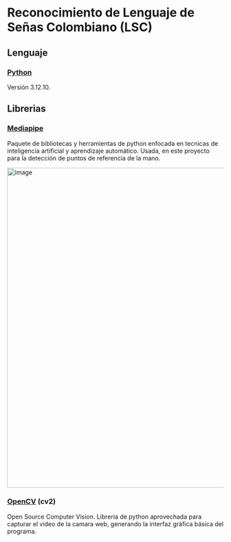 # Reconocimiento de Lenguaje de Señas Colombiano (LSC)

## Lenguaje

### [Python](https://www.python.org/downloads/)

Versión 3.12.10.

## Librerias

### [Mediapipe](https://ai.google.dev/edge/mediapipe/solutions/guide?hl=es-419)

Paquete de bibliotecas y herramientas de python enfocada en tecnicas de inteligencia artificial y aprendizaje automático. Usada, en este proyecto para la detección de puntos de referencia de la mano.

<img width="2146" height="744" alt="image" src="https://github.com/user-attachments/assets/bbd50d74-1d2e-46ee-a301-d9f8918867dd" />

### [OpenCV](https://docs.opencv.org/4.x/d6/d00/tutorial_py_root.html) (cv2)

Open Source Computer Vision. Libreria de python aprovechada para capturar el video de la camara web, generando la interfaz gráfica básica del programa.
